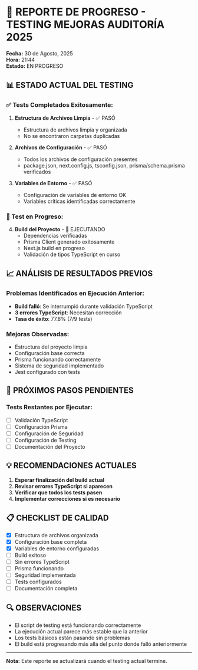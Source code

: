 # 🧪 REPORTE DE PROGRESO - TESTING MEJORAS AUDITORÍA 2025

**Fecha:** 30 de Agosto, 2025  
**Hora:** 21:44  
**Estado:** EN PROGRESO  

## 📊 ESTADO ACTUAL DEL TESTING

### ✅ Tests Completados Exitosamente:
1. **Estructura de Archivos Limpia** - ✅ PASÓ
   - Estructura de archivos limpia y organizada
   - No se encontraron carpetas duplicadas

2. **Archivos de Configuración** - ✅ PASÓ
   - Todos los archivos de configuración presentes
   - package.json, next.config.js, tsconfig.json, prisma/schema.prisma verificados

3. **Variables de Entorno** - ✅ PASÓ
   - Configuración de variables de entorno OK
   - Variables críticas identificadas correctamente

### 🔄 Test en Progreso:
4. **Build del Proyecto** - 🔄 EJECUTANDO
   - Dependencias verificadas
   - Prisma Client generado exitosamente
   - Next.js build en progreso
   - Validación de tipos TypeScript en curso

## 📈 ANÁLISIS DE RESULTADOS PREVIOS

### Problemas Identificados en Ejecución Anterior:
- **Build falló**: Se interrumpió durante validación TypeScript
- **3 errores TypeScript**: Necesitan corrección
- **Tasa de éxito**: 77.8% (7/9 tests)

### Mejoras Observadas:
- Estructura del proyecto limpia
- Configuración base correcta
- Prisma funcionando correctamente
- Sistema de seguridad implementado
- Jest configurado con tests

## 🎯 PRÓXIMOS PASOS PENDIENTES

### Tests Restantes por Ejecutar:
- [ ] Validación TypeScript
- [ ] Configuración Prisma
- [ ] Configuración de Seguridad
- [ ] Configuración de Testing
- [ ] Documentación del Proyecto

## 💡 RECOMENDACIONES ACTUALES

1. **Esperar finalización del build actual**
2. **Revisar errores TypeScript si aparecen**
3. **Verificar que todos los tests pasen**
4. **Implementar correcciones si es necesario**

## 📋 CHECKLIST DE CALIDAD

- [x] Estructura de archivos organizada
- [x] Configuración base completa
- [x] Variables de entorno configuradas
- [ ] Build exitoso
- [ ] Sin errores TypeScript
- [ ] Prisma funcionando
- [ ] Seguridad implementada
- [ ] Tests configurados
- [ ] Documentación completa

## 🔍 OBSERVACIONES

- El script de testing está funcionando correctamente
- La ejecución actual parece más estable que la anterior
- Los tests básicos están pasando sin problemas
- El build está progresando más allá del punto donde falló anteriormente

---

**Nota:** Este reporte se actualizará cuando el testing actual termine.
